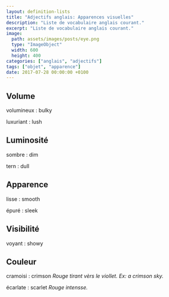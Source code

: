 ```yaml
---
layout: definition-lists
title: "Adjectifs anglais: Apparences visuelles"
description: "Liste de vocabulaire anglais courant."
excerpt: "Liste de vocabulaire anglais courant."
image:
  path: assets/images/posts/eye.png
  type: "ImageObject"
  width: 600
  height: 400
categories: ["anglais", "adjectifs"]
tags: ["objet", "apparence"]
date: 2017-07-28 00:00:00 +0100
---
```


## Volume

volumineux
: bulky

luxuriant
: lush


## Luminosité

sombre
: dim

tern
: dull


## Apparence

lisse
: smooth

épuré
: sleek


## Visibilité

voyant
: showy


## Couleur

cramoisi
: crimson
*Rouge tirant vèrs le viollet. Ex: a crimson sky.*

écarlate
: scarlet
*Rouge intensse.*
